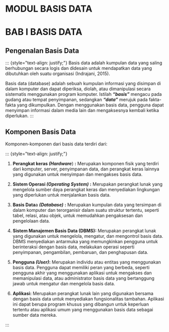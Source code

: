 
# MODUL BASIS DATA

# BAB I BASIS DATA

## Pengenalan Basis Data
::: {style="text-align: justify;"}
Basis data adalah kumpulan data yang saling berhubungan secara logis dan didesain untuk mendapatkan data yang dibutuhkan oleh suatu organisasi (Indrajani, 2015).

Basis data (database) adalah sebuah kumpulan informasi yang disimpan di dalam komputer dan dapat diperiksa, diolah, atau dimanipulasi secara sistematis menggunakan program komputer. Istilah ***“basis”*** mengacu pada gudang atau tempat penyimpanan, sedangkan ***“data”*** merujuk pada fakta-fakta yang dikumpulkan. Dengan menggunakan basis data, pengguna dapat menyimpan informasi dalam media lain dan mengaksesnya kembali ketika diperlukan.
:::
## Komponen Basis Data

Komponen-komponen dari basis data terdiri dari:

::: {style="text-align: justify;"}

1.  **Perangkat keras *(Hardware***) **:** Merupakan komponen fisik yang terdiri dari komputer, server, penyimpanan data, dan perangkat keras lainnya yang digunakan untuk menyimpan dan mengakses basis data.

2.  **Sistem Operasi *(Operating System)*** **:** Merupakan perangkat lunak yang mengelola sumber daya perangkat keras dan menyediakan lingkungan yang diperlukan untuk menjalankan basis data.

3.  **Basis Data**a ***(Database)*** **:** Merupakan kumpulan data yang tersimpan di dalam komputer dan terorganisir dalam suatu struktur tertentu, seperti tabel, relasi, atau objek, untuk memudahkan pengaksesan dan pengelolaan data.

4.  **Sistem Manajemen Basis Data (DBMS):** Merupakan perangkat lunak yang digunakan untuk mengelola, mengatur, dan mengontrol basis data. DBMS menyediakan antarmuka yang memungkinkan pengguna untuk berinteraksi dengan basis data, melakukan operasi seperti penyimpanan, pengambilan, pembaruan, dan penghapusan data.

5.  **Pengguna *(User)*:** Merupakan individu atau entitas yang menggunakan basis data. Pengguna dapat memiliki peran yang berbeda, seperti pengguna akhir yang menggunakan aplikasi untuk mengakses dan memanipulasi data, atau administrator basis data yang bertanggung jawab untuk mengatur dan mengelola basis data.

6.  **Aplikasi:** Merupakan perangkat lunak lain yang digunakan bersama dengan basis data untuk menyediakan fungsionalitas tambahan. Aplikasi ini dapat berupa program khusus yang dibangun untuk keperluan tertentu atau aplikasi umum yang menggunakan basis data sebagai sumber data mereka.

:::

